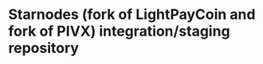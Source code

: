 Starnodes (fork of LightPayCoin and fork of PIVX) integration/staging repository
======================================
